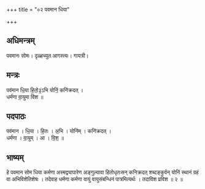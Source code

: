 +++
title = "०२ पवमान धिया"

+++
## अधिमन्त्रम्
पवमानः सोमः। दृळ्हच्युत आगस्त्यः। गायत्री।

## मन्त्रः
पव॑मान धि॒या हि॒तो॒३॒॑ऽभि योनिं॒ कनि॑क्रदत् ।  
धर्म॑णा वा॒युमा वि॑श ॥

## पदपाठः
पव॑मान । धि॒या । हि॒तः । अ॒भि । योनि॑म् । कनि॑क्रदत् ।  
धर्म॑णा । वा॒युम् । आ । वि॒श॒ ॥

## भाष्यम्
हे पवमान सोम धिया कर्मणा अस्मद्व्यापारेण अङ्गुल्यावा हितोधृतःसन् कनिक्रदत् शब्दङ्कुर्वन् योनिं स्थानं ग्रहं वा अभिविशेतिशेषः । तदेवाह धर्मणा कर्मणा वायुं वायुसंबन्धिनं पात्रमित्यर्थः । तदाविश प्रविश ॥ २ ॥